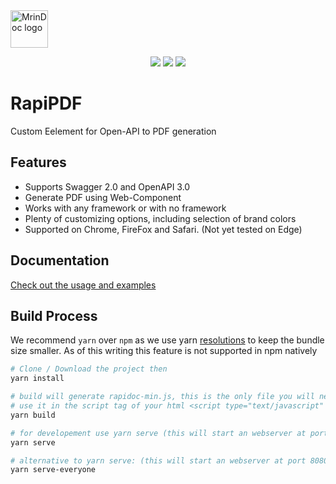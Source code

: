 <img alt="MrinDoc logo" src="https://github.com/mrin9/RapiPdf/blob/master/logo.png" width="60px" />


<p align="center">
    <img src="https://img.shields.io/badge/license-MIT-blue.svg?style=flat-square"/>
    <img src="https://img.shields.io/github/size/mrin9/rapipdf/dist/rapipdf-min.js.svg?colorB=blue&label=minified&style=flat-square">
    <img src="https://img.shields.io/github/size/mrin9/rapipdf/dist/rapipdf-min.js.gz.svg?colorB=blue&label=zip&style=flat-square">
</p>

# RapiPDF
Custom Eelement for Open-API to PDF generation

## Features
- Supports Swagger 2.0 and OpenAPI 3.0
- Generate PDF using Web-Component
- Works with any framework or with no framework
- Plenty of customizing options, including selection of brand colors
- Supported on Chrome, FireFox and Safari. (Not yet tested on Edge)

## Documentation
[Check out the usage and examples](https://mrin9.github.io/RapiPdf/)

## Build Process
We recommend `yarn` over `npm` as we use yarn [resolutions](https://yarnpkg.com/lang/en/docs/selective-version-resolutions/) to keep the bundle size smaller. As of this writing this feature is not supported in npm natively
```bash
# Clone / Download the project then
yarn install

# build will generate rapidoc-min.js, this is the only file you will need.
# use it in the script tag of your html <script type="text/javascript" src="rapidoc-min.js"></script></body>
yarn build

# for developement use yarn serve (this will start an webserver at port 8080, then navigate to localhost:8080)
yarn serve

# alternative to yarn serve: (this will start an webserver at port 8080 listening to all adapters)
yarn serve-everyone
```
